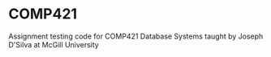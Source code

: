 # COMP421
Assignment testing code for COMP421 Database Systems taught by Joseph D'Silva at McGill University
